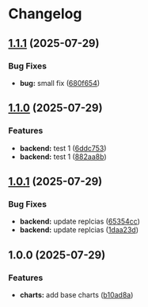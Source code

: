 # Changelog

## [1.1.1](https://github.com/valkiriaaquatica/release-please-monorepo/compare/backend-v1.1.0...backend-v1.1.1) (2025-07-29)


### Bug Fixes

* **bug:** small fix ([680f654](https://github.com/valkiriaaquatica/release-please-monorepo/commit/680f6549e8d9d5b2437aeae382805376744f3a1f))

## [1.1.0](https://github.com/valkiriaaquatica/release-please-monorepo/compare/backend-v1.0.1...backend-v1.1.0) (2025-07-29)


### Features

* **backend:** test 1 ([6ddc753](https://github.com/valkiriaaquatica/release-please-monorepo/commit/6ddc753e8b64a68d0183674c59a27b8b3ff8dd49))
* **backend:** test 1 ([882aa8b](https://github.com/valkiriaaquatica/release-please-monorepo/commit/882aa8b97d4dc2160cafb4366aeeb8522fb11fee))

## [1.0.1](https://github.com/valkiriaaquatica/release-please-monorepo/compare/backend-v1.0.0...backend-v1.0.1) (2025-07-29)


### Bug Fixes

* **backend:** update replcias ([65354cc](https://github.com/valkiriaaquatica/release-please-monorepo/commit/65354cc0a2a207338b75a71fe6a7947dfe8f3a5a))
* **backend:** update replcias ([1daa23d](https://github.com/valkiriaaquatica/release-please-monorepo/commit/1daa23d5d33ed80cf444e3c3159be854aa8504f9))

## 1.0.0 (2025-07-29)


### Features

* **charts:** add base charts ([b10ad8a](https://github.com/valkiriaaquatica/release-please-monorepo/commit/b10ad8aa22db9df09b72e03e525ba773ff327fe3))
